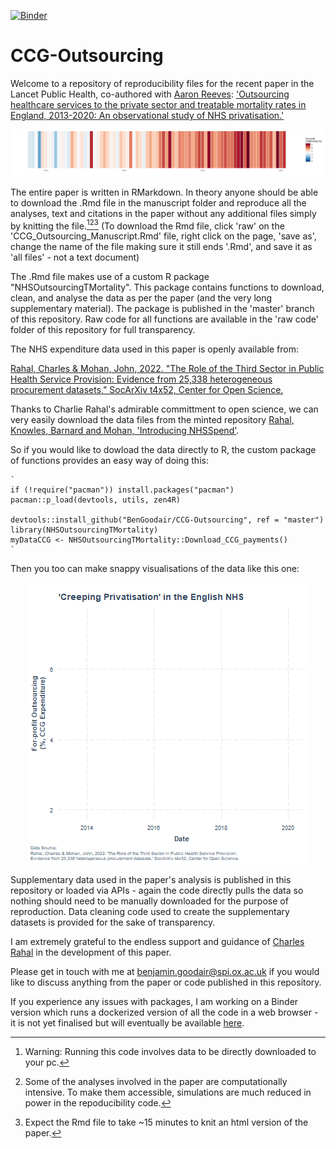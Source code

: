 [![Binder](https://mybinder.org/badge_logo.svg)](https://mybinder.org/v2/gh/BenGoodair/CCG-Outsourcing-Binder/HEAD)
# CCG-Outsourcing
Welcome to a repository of reproducibility files for the recent paper in the Lancet Public Health, co-authored with [Aaron Reeves](https://aaronreeves.org/): ['Outsourcing healthcare services to the private sector and treatable mortality rates in England, 2013-2020: An observational study of NHS privatisation.'](https://www.thelancet.com/journals/lanpub/article/PIIS2468-2667(22)00133-5/fulltext) 

<p align="center">
  <img src="https://raw.githubusercontent.com/BenGoodair/CCG-Outsourcing/main/Interactive%20Plots/scrollwarmstill.jpg"  />
</p>

The entire paper is written in RMarkdown. In theory anyone should be able to download the .Rmd file in the manuscript folder and reproduce all the analyses, text and citations in the paper without any additional files simply by knitting the file.[^1][^2][^3] (To download the Rmd file, click 'raw' on the 'CCG_Outsourcing_Manuscript.Rmd' file, right click on the page, 'save as', change the name of the file making sure it still ends '.Rmd', and save it as 'all files' - not a text document)

The .Rmd file makes use of a custom R package "NHSOutsourcingTMortality". This package contains functions to download, clean, and analyse the data as per the paper (and the very long supplementary material). The package is published in the 'master' branch of this repository. Raw code for all functions are available in the 'raw code' folder of this repository for full transparency.

The NHS expenditure data used in this paper is openly available from:

[Rahal, Charles & Mohan, John, 2022. "The Role of the Third Sector in Public Health Service Provision: Evidence from 25,338 heterogeneous procurement datasets," SocArXiv t4x52, Center for Open Science.](https://ideas.repec.org/p/osf/socarx/t4x52.html)

Thanks to Charlie Rahal's admirable committment to open science, we can very easily download the data files from the minted repository [Rahal, Knowles, Barnard and Mohan, 'Introducing NHSSpend'](https://zenodo.org/record/5054717).

So if you would like to dowload the data directly to R, the custom package of functions provides an easy way of doing this:

    ` 
    if (!require("pacman")) install.packages("pacman")
    pacman::p_load(devtools, utils, zen4R)
        
    devtools::install_github("BenGoodair/CCG-Outsourcing", ref = "master")
    library(NHSOutsourcingTMortality)
    myDataCCG <- NHSOutsourcingTMortality::Download_CCG_payments() 
    `
Then you too can make snappy visualisations of the data like this one:

<p align="center">
  <img src="https://github.com/BenGoodair/CCG-Outsourcing/blob/main/Interactive%20Plots/NHS_creeping_gif.gif" alt="animated" />
</p>


Supplementary data used in the paper's analysis is published in this repository or loaded via APIs - again the code directly pulls the data so nothing should need to be manually downloaded for the purpose of reproduction. Data cleaning code used to create the supplementary datasets is provided for the sake of transparency.

I am extremely grateful to the endless support and guidance of [Charles Rahal](https://crahal.github.io/) in the development of this paper.

Please get in touch with me at benjamin.goodair@spi.ox.ac.uk if you would like to discuss anything from the paper or code published in this repository.

If you experience any issues with packages, I am working on a Binder version which runs a dockerized version of all the code in a web browser - it is not yet finalised but will eventually be available [here](https://github.com/BenGoodair/CCG-Outsourcing-Binder).



[^1]: Warning: Running this code involves data to be directly downloaded to your pc. 
[^2]: Some of the analyses involved in the paper are computationally intensive. To make them accessible, simulations are much reduced in power in the repoducibility code. 
[^3]: Expect the Rmd file to take ~15 minutes to knit an html version of the paper.

